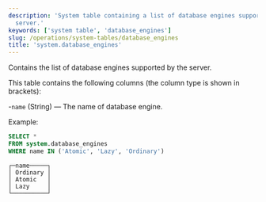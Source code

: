 ```yaml
---
description: 'System table containing a list of database engines supported by the
  server.'
keywords: ['system table', 'database_engines']
slug: /operations/system-tables/database_engines
title: 'system.database_engines'
---
```


Contains the list of database engines supported by the server.

This table contains the following columns (the column type is shown in brackets):

-`name` (String) — The name of database engine.

Example:

```sql
SELECT *
FROM system.database_engines
WHERE name IN ('Atomic', 'Lazy', 'Ordinary')
```

```text
┌─name─────┐
│ Ordinary │
│ Atomic   │
│ Lazy     │
└──────────┘
```
